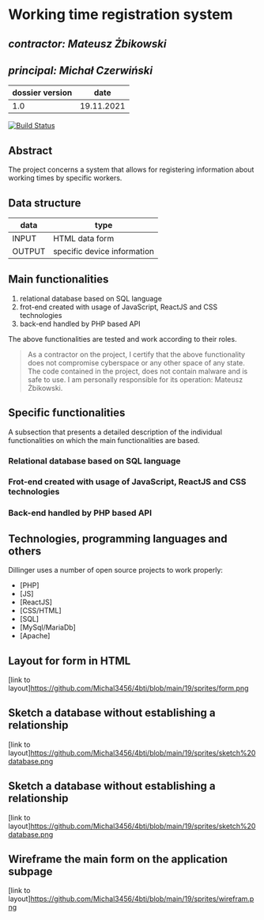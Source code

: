 # Working time registration system


## _contractor: Mateusz Żbikowski_
## _principal: Michał Czerwiński_


| dossier version | date |
| ------ | ------ |
| 1.0 | 19.11.2021 |

[![Build Status](https://travis-ci.org/joemccann/dillinger.svg?branch=master)](https://travis-ci.org/joemccann/dillinger)

## Abstract 
The project concerns a system that allows for registering information about working times by specific workers.

## Data structure

| data | type |
| ------ | ------ |
| INPUT | HTML data form |
| OUTPUT | specific device information |

## Main functionalities

1. relational database based on SQL language
1. frot-end created with usage of JavaScript, ReactJS and CSS technologies
1. back-end handled by PHP based API

The above functionalities are tested and work according to their roles.

> As a contractor on the project, I certify that the above functionality 
> does not compromise cyberspace or any other space of any state. 
> The code contained in the project, does not contain malware and is safe to use. 
> I am personally responsible for its operation: Mateusz Żbikowski.

## Specific functionalities

A subsection that presents a detailed description of the individual functionalities on which the main functionalities are based.

### Relational database based on SQL language

### Frot-end created with usage of JavaScript, ReactJS and CSS technologies

### Back-end handled by PHP based API

## Technologies, programming languages and others

Dillinger uses a number of open source projects to work properly:

- [PHP]
- [JS]
- [ReactJS]
- [CSS/HTML]
- [SQL]
- [MySql/MariaDb]
- [Apache]
## Layout for form in HTML
[link to layout]<https://github.com/Michal3456/4bti/blob/main/19/sprites/form.png>

## Sketch a database without establishing a relationship
[link to layout]<https://github.com/Michal3456/4bti/blob/main/19/sprites/sketch%20database.png>

## Sketch a database without establishing a relationship
[link to layout]<https://github.com/Michal3456/4bti/blob/main/19/sprites/sketch%20database.png>

## Wireframe the main form on the application subpage
[link to layout]<https://github.com/Michal3456/4bti/blob/main/19/sprites/wirefram.png>
